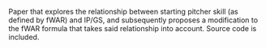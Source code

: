 Paper that explores the relationship between starting pitcher skill (as defined by fWAR) and IP/GS, and subsequently proposes a modification to the fWAR formula that takes said relationship into account. Source code is included.
